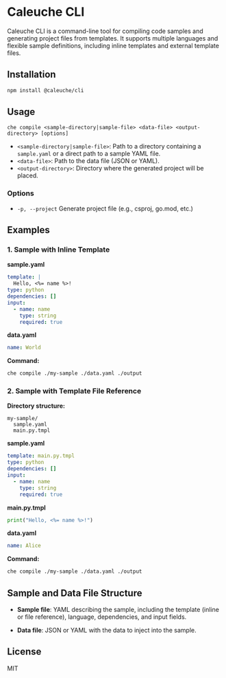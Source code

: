 # Caleuche CLI

Caleuche CLI is a command-line tool for compiling code samples and generating project files from templates. It supports multiple languages and flexible sample definitions, including inline templates and external template files.

## Installation

```sh
npm install @caleuche/cli
```

## Usage

```
che compile <sample-directory|sample-file> <data-file> <output-directory> [options]
```

- `<sample-directory|sample-file>`: Path to a directory containing a `sample.yaml` or a direct path to a sample YAML file.
- `<data-file>`: Path to the data file (JSON or YAML).
- `<output-directory>`: Directory where the generated project will be placed.

### Options

- `-p, --project` Generate project file (e.g., csproj, go.mod, etc.)

## Examples

### 1. Sample with Inline Template

**sample.yaml**

```yaml
template: |
  Hello, <%= name %>!
type: python
dependencies: []
input:
  - name: name
    type: string
    required: true
```

**data.yaml**

```yaml
name: World
```

**Command:**

```sh
che compile ./my-sample ./data.yaml ./output
```

### 2. Sample with Template File Reference

**Directory structure:**

```
my-sample/
  sample.yaml
  main.py.tmpl
```

**sample.yaml**

```yaml
template: main.py.tmpl
type: python
dependencies: []
input:
  - name: name
    type: string
    required: true
```

**main.py.tmpl**

```python
print("Hello, <%= name %>!")
```

**data.yaml**

```yaml
name: Alice
```

**Command:**

```sh
che compile ./my-sample ./data.yaml ./output
```

## Sample and Data File Structure

- **Sample file**: YAML describing the sample, including the template (inline or file reference), language, dependencies, and input fields.

- **Data file**: JSON or YAML with the data to inject into the sample.

## License

MIT
